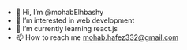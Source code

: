 - 👋 Hi, I’m @mohabElhbashy
- 👀 I’m interested in web development
- 🌱 I’m currently learning react.js
- 📫 How to reach me mohab.hafez332@gmail.com

<!---
mohabElhpashy/mohabElhpashy is a ✨ special ✨ repository because its `README.md` (this file) appears on your GitHub profile.
You can click the Preview link to take a look at your changes.
--->

